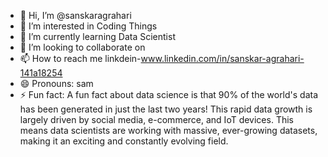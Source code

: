 - 👋 Hi, I’m @sanskaragrahari
- 👀 I’m interested in Coding Things
- 🌱 I’m currently learning Data Scientist
- 💞️ I’m looking to collaborate on 
- 📫 How to reach me linkdein-www.linkedin.com/in/sanskar-agrahari-141a18254
- 😄 Pronouns: sam
- ⚡ Fun fact: A fun fact about data science is that 90% of the world's data has been generated in just the last two years! This rapid data growth is largely driven by social media, e-commerce, and IoT devices. This means data scientists are working with massive, ever-growing datasets, making it an exciting and constantly evolving field.

<!---
sanskaragrahari/sanskaragrahari is a ✨ special ✨ repository because its `README.md` (this file) appears on your GitHub profile.
You can click the Preview link to take a look at your changes.
--->
